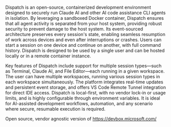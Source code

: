 Dispatch is an open-source, containerized development environment designed to securely run Claude AI and other AI code assistance CLI agents in isolation. By leveraging a sandboxed Docker container, Dispatch ensures that all agent activity is separated from your host system, providing robust security to prevent damage to the host system. Its event-sourced architecture preserves every session's state, enabling seamless resumption of work across devices and even after interruptions or crashes. Users can start a session on one device and continue on another, with full command history. Dispatch is designed to be used by a single user and can be hosted locally or in a remote container instance.

Key features of Dispatch include support for multiple session types—such as Terminal, Claude AI, and File Editor—each running in a given workspace. The user can have multiple workspaces, running various session types in each workspace simultaneously. The platform integrates real-time updates and persistent event storage, and offers VS Code Remote Tunnel integration for direct IDE access. Dispatch is local-first, with no vendor lock-in or usage limits, and is highly configurable through environment variables. It is ideal for AI-assisted development workflows, automation, and any scenario where secure, resumable execution is required.


Open source, vendor agnostic version of https://devbox.microsoft.com/